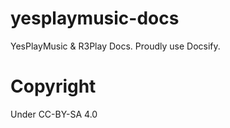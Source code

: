 # yesplaymusic-docs
YesPlayMusic & R3Play Docs. Proudly use Docsify.
# Copyright
Under CC-BY-SA 4.0
